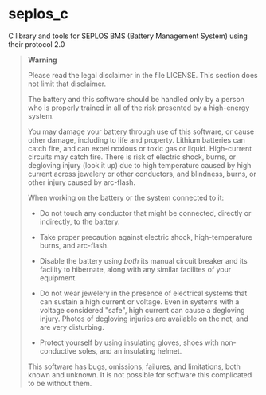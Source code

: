 # seplos_c
C library and tools for SEPLOS BMS (Battery Management System) using their protocol 2.0

> **Warning**
> 
> Please read the legal disclaimer in the file LICENSE. This section does not
> limit that disclaimer.
>  
> The battery and this software should be handled only by a person who is properly
> trained in all of the risk presented by a high-energy system.
>  
> You may damage your battery through use of this software, or cause other damage,
> including to life and property. Lithium batteries can catch fire, and can expel
> noxious or toxic gas or liquid. High-current circuits may catch fire. There is
> risk of electric shock, burns, or degloving injury (look it up) due to high
> temperature caused by high current across jewelery or other conductors, and
> blindness, burns, or other injury caused by arc-flash.
>  
> When working on the battery or the system connected to it:
> 
>  *  Do not touch any conductor that might be connected, directly or indirectly,
>     to the battery.
> 
>  *  Take proper precaution against electric shock, high-temperature burns, and
>     arc-flash.
>  
>  *  Disable the battery using _both_ its manual circuit breaker and its facility
>     to hibernate, along with any similar facilites of your equipment.
>  
>  *  Do not wear jewelery in the presence of electrical systems that can sustain a
>     high current or voltage. Even in systems with a voltage considered "safe",
>     high current can cause a degloving injury. Photos of degloving injuries are
>     available on the net, and are very disturbing.
>  *
>    Protect yourself by using insulating gloves, shoes with non-conductive soles,
>    and an insulating helmet.
> 
> This software has bugs, omissions, failures, and limitations, both known and
> unknown. It is not possible for software this complicated to be without them.
